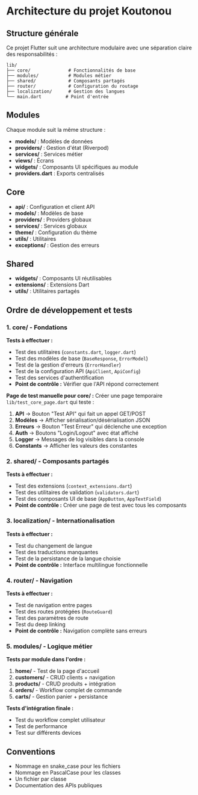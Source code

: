 # Architecture du projet Koutonou

## Structure générale

Ce projet Flutter suit une architecture modulaire avec une séparation claire des responsabilités :

```
lib/
├── core/              # Fonctionnalités de base
├── modules/           # Modules métier
├── shared/            # Composants partagés
├── router/            # Configuration du routage
├── localization/      # Gestion des langues
└── main.dart         # Point d'entrée
```

## Modules

Chaque module suit la même structure :

- **models/** : Modèles de données
- **providers/** : Gestion d'état (Riverpod)
- **services/** : Services métier
- **views/** : Écrans
- **widgets/** : Composants UI spécifiques au module
- **providers.dart** : Exports centralisés

## Core

- **api/** : Configuration et client API
- **models/** : Modèles de base
- **providers/** : Providers globaux
- **services/** : Services globaux
- **theme/** : Configuration du thème
- **utils/** : Utilitaires
- **exceptions/** : Gestion des erreurs

## Shared

- **widgets/** : Composants UI réutilisables
- **extensions/** : Extensions Dart
- **utils/** : Utilitaires partagés

## Ordre de développement et tests

### 1. **core/** - Fondations

**Tests à effectuer :**

- Test des utilitaires (`constants.dart`, `logger.dart`)
- Test des modèles de base (`BaseResponse`, `ErrorModel`)
- Test de la gestion d'erreurs (`ErrorHandler`)
- Test de la configuration API (`ApiClient`, `ApiConfig`)
- Test des services d'authentification
- **Point de contrôle :** Vérifier que l'API répond correctement

**Page de test manuelle pour core/ :**
Créer une page temporaire `lib/test_core_page.dart` qui teste :

1. **API** → Bouton "Test API" qui fait un appel GET/POST
2. **Modèles** → Afficher sérialisation/désérialisation JSON
3. **Erreurs** → Bouton "Test Erreur" qui déclenche une exception
4. **Auth** → Boutons "Login/Logout" avec état affiché
5. **Logger** → Messages de log visibles dans la console
6. **Constants** → Afficher les valeurs des constantes

### 2. **shared/** - Composants partagés

**Tests à effectuer :**

- Test des extensions (`context_extensions.dart`)
- Test des utilitaires de validation (`validators.dart`)
- Test des composants UI de base (`AppButton`, `AppTextField`)
- **Point de contrôle :** Créer une page de test avec tous les composants

### 3. **localization/** - Internationalisation

**Tests à effectuer :**

- Test du changement de langue
- Test des traductions manquantes
- Test de la persistance de la langue choisie
- **Point de contrôle :** Interface multilingue fonctionnelle

### 4. **router/** - Navigation

**Tests à effectuer :**

- Test de navigation entre pages
- Test des routes protégées (`RouteGuard`)
- Test des paramètres de route
- Test du deep linking
- **Point de contrôle :** Navigation complète sans erreurs

### 5. **modules/** - Logique métier

**Tests par module dans l'ordre :**

1. **home/** - Test de la page d'accueil
2. **customers/** - CRUD clients + navigation
3. **products/** - CRUD produits + intégration
4. **orders/** - Workflow complet de commande
5. **carts/** - Gestion panier + persistance

**Tests d'intégration finale :**

- Test du workflow complet utilisateur
- Test de performance
- Test sur différents devices

## Conventions

- Nommage en snake_case pour les fichiers
- Nommage en PascalCase pour les classes
- Un fichier par classe
- Documentation des APIs publiques
